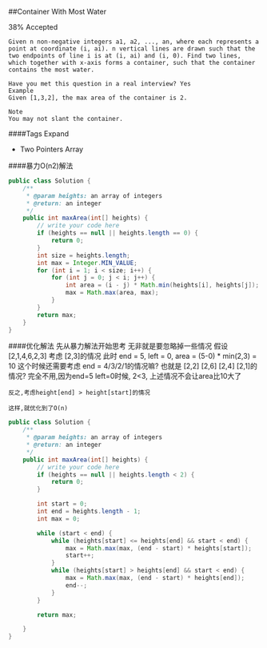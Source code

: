 ##Container With Most Water

38% Accepted

	Given n non-negative integers a1, a2, ..., an, where each represents a point at coordinate (i, ai). n vertical lines are drawn such that the two endpoints of line i is at (i, ai) and (i, 0). Find two lines, which together with x-axis forms a container, such that the container contains the most water.

	Have you met this question in a real interview? Yes
	Example
	Given [1,3,2], the max area of the container is 2.

	Note
	You may not slant the container.

####Tags Expand
- Two Pointers Array

####暴力O(n2)解法
```java
public class Solution {
    /**
     * @param heights: an array of integers
     * @return: an integer
     */
    public int maxArea(int[] heights) {
        // write your code here
        if (heights == null || heights.length == 0) {
            return 0;
        }
        int size = heights.length;
        int max = Integer.MIN_VALUE;
        for (int i = 1; i < size; i++) {
            for (int j = 0; j < i; j++) {
                int area = (i - j) * Math.min(heights[i], heights[j]);
                max = Math.max(area, max);
            }
        }
        return max;
    }
}
```


####优化解法
    先从暴力解法开始思考
    无非就是要忽略掉一些情况
    假设 [2,1,4,6,2,3]
    考虑 [2,3]的情况
    此时 end = 5, left = 0, area = (5-0) * min(2,3) = 10
    这个时候还需要考虑 end = 4/3/2/1的情况嘛?
    也就是 [2,2] [2,6] [2,4] [2,1]的情况?
    完全不用,因为end=5 left=0时候, 2<3, 上述情况不会让area比10大了

    反之,考虑height[end] > height[start]的情况

    这样,就优化到了O(n)

```java
public class Solution {
    /**
     * @param heights: an array of integers
     * @return: an integer
     */
    public int maxArea(int[] heights) {
        // write your code here
        if (heights == null || heights.length < 2) {
            return 0;
        }

        int start = 0;
        int end = heights.length - 1;
        int max = 0;

        while (start < end) {
            while (heights[start] <= heights[end] && start < end) {
                max = Math.max(max, (end - start) * heights[start]);
                start++;
            }
            while (heights[start] > heights[end] && start < end) {
                max = Math.max(max, (end - start) * heights[end]);
                end--;
            }
        }

        return max;

    }
}

```
